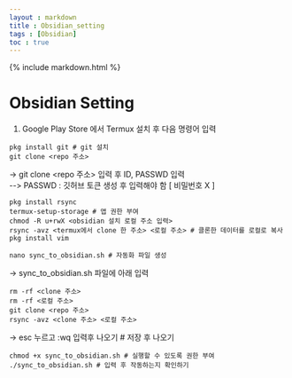 ```yaml
---
layout : markdown
title : Obsidian_setting
tags : [Obsidian]
toc : true
---
```

{% include markdown.html %}

# Obsidian Setting

1. Google Play Store 에서 Termux 설치 후 다음 명령어 입력

```Linux
pkg install git # git 설치
git clone <repo 주소>
```

-> git clone <repo 주소> 입력 후 ID, PASSWD 입력<br>
--> PASSWD : 깃허브 토큰 생성 후 입력해야 함 [ 비밀번호 X ]

```Linux
pkg install rsync
termux-setup-storage # 앱 권한 부여
chmod -R u+rwX <obsidian 설치 로컬 주소 입력>
rsync -avz <termux에서 clone 한 주소> <로컬 주소> # 클론한 데이터를 로컬로 복사
pkg install vim
```

```Linux
nano sync_to_obsidian.sh # 자동화 파일 생성
```

-> sync_to_obsidian.sh 파일에 아래 입력

```Linux
rm -rf <clone 주소>
rm -rf <로컬 주소>
git clone <repo 주소>
rsync -avz <clone 주소> <로컬 주소>
```

-> esc 누르고 :wq 입력후 나오기 # 저장 후 나오기

```Linux
chmod +x sync_to_obsidian.sh # 실행할 수 있도록 권한 부여
./sync_to_obsidian.sh # 입력 후 작동하는지 확인하기
```
